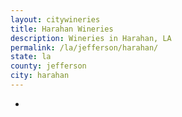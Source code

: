```yaml
---
layout: citywineries
title: Harahan Wineries
description: Wineries in Harahan, LA
permalink: /la/jefferson/harahan/
state: la
county: jefferson
city: harahan
---
```

-
